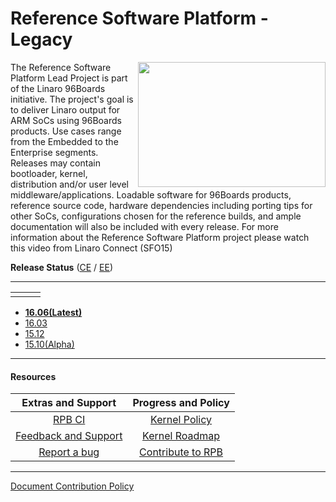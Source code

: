 # Reference Software Platform - Legacy

<a href="http://connect.linaro.org/resource/sfo15/sfo15-104-the-96boards-software-reference-platform/" target="_blank"><img align="right" src="http://i.imgur.com/UzmaWUD.png" data-canonical-src="http://i.imgur.com/UzmaWUD.png" width="300" height="200" /></a>


The Reference Software Platform Lead Project is part of the Linaro 96Boards initiative. The project's goal is to deliver Linaro output for ARM SoCs using 96Boards products. Use cases range from the Embedded to the Enterprise segments. Releases may contain bootloader, kernel, distribution and/or user level middleware/applications. Loadable software for 96Boards products, reference source code, hardware dependencies including porting tips for other SoCs, configurations chosen for the reference builds, and ample documentation will also be included with every release.
For more information about the Reference Software Platform project please watch this video from Linaro Connect (SFO15)

**Release Status** ([CE](Extras/ReleaseStatus/RPB-CE-Release.md) / [EE](Extras/ReleaseStatus/RPB-EE-Release.md))</a>

***

|     |     |     |
|:---:|:---:|:---:|
|     |     |     |




  - **[16.06(Latest)](Releases/RPB_16.06/README.md)**
  - [16.03](Releases/RPB_16.03/README.md)
  - [15.12](Releases/RPB_15.12/README.md)
  - [15.10(Alpha)](Releases/RPB_15.10/README.md)

***

#### Resources

| Extras and Support                                    | Progress and Policy                       |   
|:-----------------------------------------------------:|:-----------------------------------------:|
| [RPB CI](Extras/RPB-CI.md)                            | [Kernel Policy](Extras/KernelPolicy.md)   |
| [Feedback and Support](Extras/Feedback-and-Support.md)| [Kernel Roadmap](Extras/Kernel-Roadmap.md)|  
| [Report a bug](Extras/Report-a-bug.md)                | [Contribute to RPB](Contribute/README.md) |  

***

[Document Contribution Policy](../ContributionPolicy.md)
